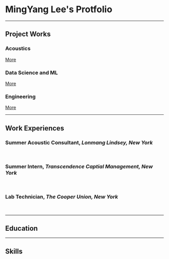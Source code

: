 <br>
<br>

# MingYang Lee's Protfolio

---

## Project Works

### Acoustics
[More](https://raymondminglee.github.io/Acoustic/)
<br>

### Data Science and ML
[More](https://raymondminglee.github.io/DataScience/)
<br>

### Engineering
[More](https://raymondminglee.github.io/Engineering/)


---

## Work Experiences

### Summer Acoustic Consultant, *Lonmang Lindsey, New York*
<br>

### Summer Intern, *Transcendence Captial Management, New York*
<br>

### Lab Technician, *The Cooper Union, New York*
<br>

---

## Education

---

## Skills


